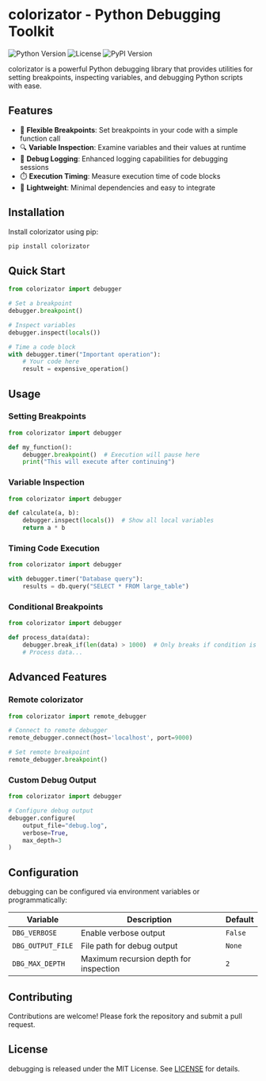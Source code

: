 # colorizator - Python Debugging Toolkit

![Python Version](https://img.shields.io/badge/python-3.6+-blue.svg)
![License](https://img.shields.io/badge/license-MIT-green.svg)
![PyPI Version](https://img.shields.io/pypi/v/colorizator.svg)

colorizator is a powerful Python debugging library that provides utilities for setting breakpoints, inspecting variables, and debugging Python scripts with ease.

## Features

- 🛑 **Flexible Breakpoints**: Set breakpoints in your code with a simple function call
- 🔍 **Variable Inspection**: Examine variables and their values at runtime
- 📝 **Debug Logging**: Enhanced logging capabilities for debugging sessions
- ⏱️ **Execution Timing**: Measure execution time of code blocks
- 🧩 **Lightweight**: Minimal dependencies and easy to integrate

## Installation

Install colorizator using pip:

```bash
pip install colorizator
```

## Quick Start

```python
from colorizator import debugger

# Set a breakpoint
debugger.breakpoint()

# Inspect variables
debugger.inspect(locals())

# Time a code block
with debugger.timer("Important operation"):
    # Your code here
    result = expensive_operation()
```

## Usage

### Setting Breakpoints

```python
from colorizator import debugger

def my_function():
    debugger.breakpoint()  # Execution will pause here
    print("This will execute after continuing")
```

### Variable Inspection

```python
from colorizator import debugger

def calculate(a, b):
    debugger.inspect(locals())  # Show all local variables
    return a * b
```

### Timing Code Execution

```python
from colorizator import debugger

with debugger.timer("Database query"):
    results = db.query("SELECT * FROM large_table")
```

### Conditional Breakpoints

```python
from colorizator import debugger

def process_data(data):
    debugger.break_if(len(data) > 1000)  # Only breaks if condition is True
    # Process data...
```

## Advanced Features

### Remote colorizator

```python
from colorizator import remote_debugger

# Connect to remote debugger
remote_debugger.connect(host='localhost', port=9000)

# Set remote breakpoint
remote_debugger.breakpoint()
```

### Custom Debug Output

```python
from colorizator import debugger

# Configure debug output
debugger.configure(
    output_file="debug.log",
    verbose=True,
    max_depth=3
)
```

## Configuration

debugging can be configured via environment variables or programmatically:

| Variable | Description | Default |
|----------|-------------|---------|
| `DBG_VERBOSE` | Enable verbose output | `False` |
| `DBG_OUTPUT_FILE` | File path for debug output | `None` |
| `DBG_MAX_DEPTH` | Maximum recursion depth for inspection | `2` |

## Contributing

Contributions are welcome! Please fork the repository and submit a pull request.

## License

debugging is released under the MIT License. See [LICENSE](LICENSE) for details.